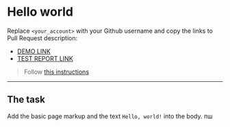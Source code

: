# Hello world
Replace `<your_account>` with your Github username and copy the links to Pull Request description:
- [DEMO LINK](https://nazarl1997.github.io/layout_hello-world/)
- [TEST REPORT LINK](https://nazarl1997.github.io/layout_hello-world/report/html_report/)

> Follow [this instructions](https://mate-academy.github.io/layout_task-guideline/#how-to-solve-the-layout-tasks-on-github)
___

## The task 
Add the basic page markup and the text `Hello, world!` into the body.
пш